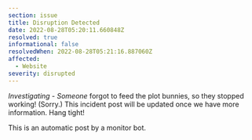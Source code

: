 ```yaml
---
section: issue
title: Disruption Detected
date: 2022-08-28T05:20:11.660848Z
resolved: true
informational: false
resolvedWhen: 2022-08-28T05:21:16.887060Z
affected:
  - Website
severity: disrupted
---
```

*Investigating* - _Someone_ forgot to feed the plot bunnies, so they stopped working! (Sorry.) This incident post will be updated once we have more information. Hang tight!

This is an automatic post by a monitor bot.
        